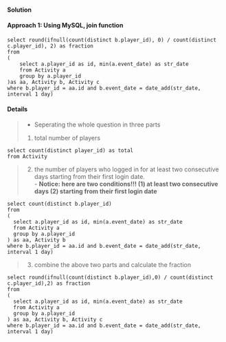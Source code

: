 #### Solution
#### Approach 1: Using MySQL, join function
```MySQL
select round(ifnull(count(distinct b.player_id), 0) / count(distinct c.player_id), 2) as fraction
from 
(
    select a.player_id as id, min(a.event_date) as str_date
    from Activity a
    group by a.player_id
)as aa, Activity b, Activity c
where b.player_id = aa.id and b.event_date = date_add(str_date, interval 1 day)
```

#### Details
> + Seperating the whole question in three parts
> 1. total number of players
```
select count(distinct player_id) as total
from Activity
```
> 2. the number of players who logged in for at least two consecutive days starting from their first login date.  
     - **Notice: here are two conditions!!! (1) at least two consecutive days (2) starting from their first login date**
```
select count(distinct b.player_id)
from 
(
  select a.player_id as id, min(a.event_date) as str_date
  from Activity a
  group by a.player_id
) as aa, Activity b
where b.player_id = aa.id and b.event_date = date_add(str_date, interval 1 day)
```
> 3. combine the above two parts and calculate the fraction
```
select round(ifnull(count(distinct b.player_id),0) / count(distinct c.player_id),2) as fraction
from 
(
  select a.player_id as id, min(a.event_date) as str_date
  from Activity a
  group by a.player_id
) as aa, Activity b, Activity c
where b.player_id = aa.id and b.event_date = date_add(str_date, interval 1 day)
```

